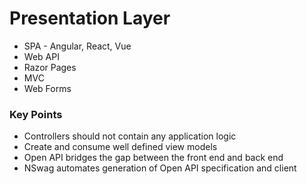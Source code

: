 # Presentation Layer

- SPA - Angular, React, Vue
- Web API
- Razor Pages
- MVC
- Web Forms

### Key Points

- Controllers should not contain any application logic
- Create and consume well defined view models
- Open API bridges the gap between the front end and back end
- NSwag automates generation of Open API specification and client